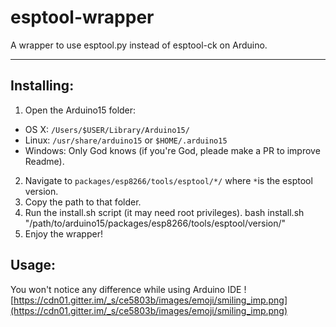 # esptool-wrapper
A wrapper to use esptool.py instead of esptool-ck on Arduino.

---

## Installing:

1. Open the Arduino15 folder:
  * OS X: `/Users/$USER/Library/Arduino15/`
  * Linux: `/usr/share/arduino15` or `$HOME/.arduino15`
  * Windows: Only God knows (if you're God, pleade make a PR to improve Readme).
2. Navigate to `packages/esp8266/tools/esptool/*/` where `*`is the esptool version.
3. Copy the path to that folder.
4. Run the install.sh script (it may need root privileges).
    bash install.sh "/path/to/arduino15/packages/esp8266/tools/esptool/version/" 
5. Enjoy the wrapper!

## Usage:
You won't notice any difference while using Arduino IDE ![https://cdn01.gitter.im/_s/ce5803b/images/emoji/smiling_imp.png](https://cdn01.gitter.im/_s/ce5803b/images/emoji/smiling_imp.png)
